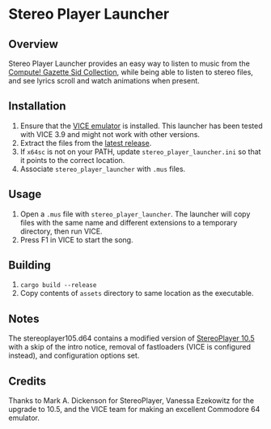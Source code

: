 # Stereo Player Launcher

## Overview

Stereo Player Launcher provides an easy way to listen to music from the [Compute! Gazette Sid Collection](https://www.c64music.co.uk/), while being able to listen to stereo files, and see lyrics scroll and watch animations when present.

## Installation

1. Ensure that the [VICE emulator](https://vice-emu.sourceforge.io/) is installed. This launcher has been tested with VICE 3.9 and might not work with other versions.
1. Extract the files from the [latest release](releases/latest).
1. If `x64sc` is not on your PATH, update `stereo_player_launcher.ini` so that it points to the correct location.
1. Associate `stereo_player_launcher` with `.mus` files.

## Usage

1. Open a `.mus` file with `stereo_player_launcher`. The launcher will copy files with the same name and different extensions to a temporary directory, then run VICE.
1. Press F1 in VICE to start the song.

## Building

1. `cargo build --release`
1. Copy contents of `assets` directory to same location as the executable.

## Notes

The stereoplayer105.d64 contains a modified version of [StereoPlayer 10.5](https://csdb.dk/release/?id=101655) with a skip of the intro notice, removal of fastloaders (VICE is configured instead), and configuration options set.

## Credits

Thanks to Mark A. Dickenson for StereoPlayer, Vanessa Ezekowitz for the upgrade to 10.5, and the VICE team for making an excellent Commodore 64 emulator.